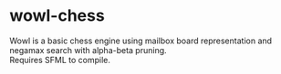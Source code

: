 # wowl-chess
Wowl is a basic chess engine using mailbox board representation and negamax search with alpha-beta pruning.<br />
Requires SFML to compile.

